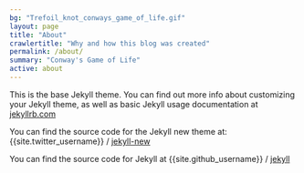 ```yaml
---
bg: "Trefoil_knot_conways_game_of_life.gif"
layout: page
title: "About"
crawlertitle: "Why and how this blog was created"
permalink: /about/
summary: "Conway's Game of Life"
active: about
---
```


This is the base Jekyll theme. You can find out more info about customizing your Jekyll theme, as well as basic Jekyll usage documentation at [jekyllrb.com](http://jekyllrb.com/)

You can find the source code for the Jekyll new theme at:
{{site.twitter_username}} /
[jekyll-new](https://github.com/jglovier/jekyll-new)

You can find the source code for Jekyll at
{{site.github_username}} /
[jekyll](https://github.com/jekyll/jekyll)
